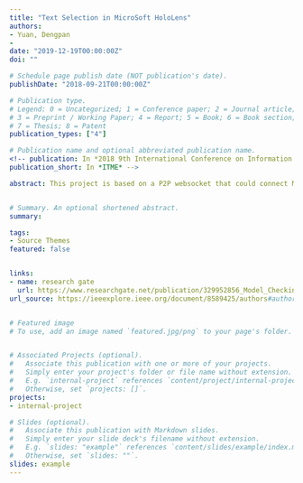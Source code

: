 ```yaml
---
title: "Text Selection in MicroSoft HoloLens"
authors:
- Yuan, Dengpan
-
date: "2019-12-19T00:00:00Z"
doi: ""

# Schedule page publish date (NOT publication's date).
publishDate: "2018-09-21T00:00:00Z"

# Publication type.
# Legend: 0 = Uncategorized; 1 = Conference paper; 2 = Journal article;
# 3 = Preprint / Working Paper; 4 = Report; 5 = Book; 6 = Book section;
# 7 = Thesis; 8 = Patent
publication_types: ["4"]

# Publication name and optional abbreviated publication name.
<!-- publication: In *2018 9th International Conference on Information Technology in Medicine and Education*
publication_short: In *ITME* -->

abstract: This project is based on a P2P websocket that could connect MS HoloLens and any smart phone (with major popular browser). The main goal is to implement the head-tail text selection in HoloLens. The project is under development, the paper submission has been accepted into PerComp2020.


# Summary. An optional shortened abstract.
summary:

tags:
- Source Themes
featured: false


links:
- name: research gate
  url: https://www.researchgate.net/publication/329952856_Model_Checking_Indoor_Positioning_System_With_Triangulation_Positioning_Technology
url_source: https://ieeexplore.ieee.org/document/8589425/authors#authors


# Featured image
# To use, add an image named `featured.jpg/png` to your page's folder.


# Associated Projects (optional).
#   Associate this publication with one or more of your projects.
#   Simply enter your project's folder or file name without extension.
#   E.g. `internal-project` references `content/project/internal-project/index.md`.
#   Otherwise, set `projects: []`.
projects:
- internal-project

# Slides (optional).
#   Associate this publication with Markdown slides.
#   Simply enter your slide deck's filename without extension.
#   E.g. `slides: "example"` references `content/slides/example/index.md`.
#   Otherwise, set `slides: ""`.
slides: example
---
```

